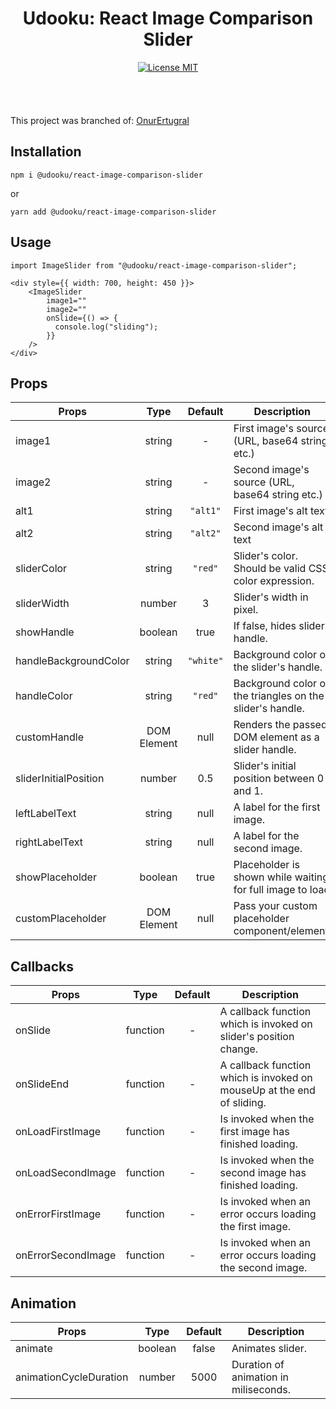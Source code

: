 <div align="center">
<h1>Udooku: React Image Comparison Slider</h1>

<a href="https://github.com/udooku/react-image-comparison-slider/blob/main/LICENSE">
<img src="https://img.shields.io/github/license/udooku/react-image-comparison-slider" alt="License MIT" />
</a>
</div>
<br /><br /><br /><br />
This project was branched of: <a href="https://github.com/OnurErtugral/react-image-comparison-slider">OnurErtugral</a>

## Installation

```
npm i @udooku/react-image-comparison-slider
```

or

```
yarn add @udooku/react-image-comparison-slider
```

## Usage

```
import ImageSlider from "@udooku/react-image-comparison-slider";

<div style={{ width: 700, height: 450 }}>
    <ImageSlider
        image1=""
        image2=""
        onSlide={() => {
          console.log("sliding");
        }}
    />
</div>
```

## Props

| Props                 |    Type     |  Default  | Description                                               |
| --------------------- | :---------: | :-------: | --------------------------------------------------------- |
| image1                |   string    |     -     | First image's source (URL, base64 string etc.)            |
| image2                |   string    |     -     | Second image's source (URL, base64 string etc.)           |
| alt1                  |   string    | `"alt1"`  | First image's alt text                                    |
| alt2                  |   string    | `"alt2"`  | Second image's alt text                                   |
| sliderColor           |   string    |  `"red"`  | Slider's color. Should be valid CSS color expression.     |
| sliderWidth           |   number    |     3     | Slider's width in pixel.                                  |
| showHandle            |   boolean   |   true    | If false, hides slider handle.                            |
| handleBackgroundColor |   string    | `"white"` | Background color of the slider's handle.                  |
| handleColor           |   string    |  `"red"`  | Background color of the triangles on the slider's handle. |
| customHandle          | DOM Element |   null    | Renders the passed DOM element as a slider handle.        |
| sliderInitialPosition |   number    |    0.5    | Slider's initial position between 0 and 1.                |
| leftLabelText         |   string    |   null    | A label for the first image.                              |
| rightLabelText        |   string    |   null    | A label for the second image.                             |
| showPlaceholder       |   boolean   |   true    | Placeholder is shown while waiting for full image to load |
| customPlaceholder     | DOM Element |   null    | Pass your custom placeholder component/element.           |

## Callbacks

| Props              |   Type   | Default | Description                                                            |
| ------------------ | :------: | :-----: | ---------------------------------------------------------------------- |
| onSlide            | function |    -    | A callback function which is invoked on slider's position change.      |
| onSlideEnd         | function |    -    | A callback function which is invoked on mouseUp at the end of sliding. |
| onLoadFirstImage   | function |    -    | Is invoked when the first image has finished loading.                  |
| onLoadSecondImage  | function |    -    | Is invoked when the second image has finished loading.                 |
| onErrorFirstImage  | function |    -    | Is invoked when an error occurs loading the first image.               |
| onErrorSecondImage | function |    -    | Is invoked when an error occurs loading the second image.              |

## Animation

| Props                  |  Type   | Default | Description                           |
| ---------------------- | :-----: | :-----: | ------------------------------------- |
| animate                | boolean |  false  | Animates slider.                      |
| animationCycleDuration | number  |  5000   | Duration of animation in miliseconds. |
